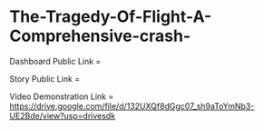 # The-Tragedy-Of-Flight-A-Comprehensive-crash-


Dashboard Public Link =

Story Public Link =

Video Demonstration Link = https://drive.google.com/file/d/132UXQf8dGgc07_sh9aToYmNb3-UE2Bde/view?usp=drivesdk
